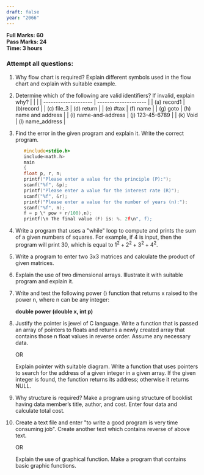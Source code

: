 ```yaml
---
draft: false
year: "2066"
---
```


**Full Marks: 60**\
**Pass Marks: 24**\
**Time: 3 hours**

### Attempt all questions:

1.  Why flow chart is required? Explain different symbols used in the flow chart and explain
    with suitable example.
2.  Determine which of the following are valid identifiers? If invalid, explain why?
    | | |
    | -------------------- | -------------------- |
    | (a) record1 | (b)record |
    | (c) file_3 | (d) return |
    | (e) #tax | (f) name |
    | (g) goto | (h) name and address |
    | (i) name-and-address | (j) 123-45-6789 |
    | (k) Void | (l) name_address |

3.  Find the error in the given program and explain it. Write the correct program.

    ```c
       #include<stdio.h>
       include<math.h>
       main
       {
       float p, r, n;
       printf("Please enter a value for the principle (P):");
       scanf("%f", &p);
       printf("Please enter a value for the interest rate (R)");
       scanf("%f", &r);
       printf("Please enter a value for the number of years (n):"):
       scanf("%f", n);
       f = p \* pow + r/100),n);
       printf(\n The final value (F) is: %. 2f\n", f);
    ```

4.  Write a program that uses a "while" loop to compute and prints the sum of a given
    numbers of squares. For example, if 4 is input, then the program will print 30, which is
    equal to $1^2 + 2^2 + 3^2 + 4^2.$

5.  Write a program to enter two 3x3 matrices and calculate the product of given matrices.
6.  Explain the use of two dimensional arrays. Illustrate it with suitable program and
    explain it.
7.  Write and test the following power () function that returns x raised to the power n,
    where n can be any integer:

    **double power (double x, int p)**

8.  Justify the pointer is jewel of C language. Write a function that is passed an array of
    pointers to floats and returns a newly created array that contains those n float values in
    reverse order. Assume any necessary data.

    OR

    Explain pointer with suitable diagram. Write a function that uses pointers to search for
    the address of a given integer in a given array. If the given integer is found, the function
    returns its address; otherwise it returns NULL.

9.  Why structure is required? Make a program using structure of booklist having data
    member’s title, author, and cost. Enter four data and calculate total cost.

10. Create a text file and enter "to write a good program is very time consuming job".
    Create another text which contains reverse of above text.

    OR

    Explain the use of graphical function. Make a program that contains basic graphic
    functions.
